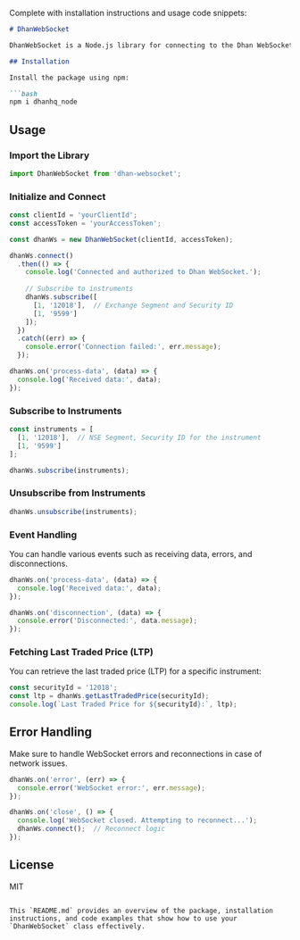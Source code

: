 Complete with installation instructions and usage code snippets:

```markdown
# DhanWebSocket

DhanWebSocket is a Node.js library for connecting to the Dhan WebSocket API. This library allows you to receive real-time stock data, manage subscriptions, and handle various types of market data including quotes and open interest (OI).

## Installation

Install the package using npm:

```bash
npm i dhanhq_node
```

## Usage

### Import the Library

```javascript
import DhanWebSocket from 'dhan-websocket';
```

### Initialize and Connect

```javascript
const clientId = 'yourClientId';
const accessToken = 'yourAccessToken';

const dhanWs = new DhanWebSocket(clientId, accessToken);

dhanWs.connect()
  .then(() => {
    console.log('Connected and authorized to Dhan WebSocket.');
    
    // Subscribe to instruments
    dhanWs.subscribe([
      [1, '12018'],  // Exchange Segment and Security ID
      [1, '9599']
    ]);
  })
  .catch((err) => {
    console.error('Connection failed:', err.message);
  });

dhanWs.on('process-data', (data) => {
  console.log('Received data:', data);
});
```

### Subscribe to Instruments

```javascript
const instruments = [
  [1, '12018'],  // NSE Segment, Security ID for the instrument
  [1, '9599']
];

dhanWs.subscribe(instruments);
```

### Unsubscribe from Instruments

```javascript
dhanWs.unsubscribe(instruments);
```

### Event Handling

You can handle various events such as receiving data, errors, and disconnections.

```javascript
dhanWs.on('process-data', (data) => {
  console.log('Received data:', data);
});

dhanWs.on('disconnection', (data) => {
  console.error('Disconnected:', data.message);
});
```

### Fetching Last Traded Price (LTP)

You can retrieve the last traded price (LTP) for a specific instrument:

```javascript
const securityId = '12018';
const ltp = dhanWs.getLastTradedPrice(securityId);
console.log(`Last Traded Price for ${securityId}:`, ltp);
```

## Error Handling

Make sure to handle WebSocket errors and reconnections in case of network issues.

```javascript
dhanWs.on('error', (err) => {
  console.error('WebSocket error:', err.message);
});

dhanWs.on('close', () => {
  console.log('WebSocket closed. Attempting to reconnect...');
  dhanWs.connect();  // Reconnect logic
});
```

## License

MIT
```

This `README.md` provides an overview of the package, installation instructions, and code examples that show how to use your `DhanWebSocket` class effectively.